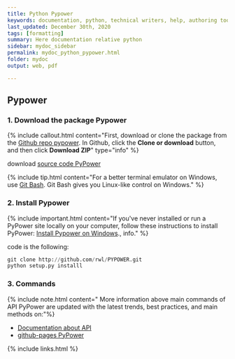 ```yaml
---
title: Python Pypower
keywords: documentation, python, technical writers, help, authoring tools, replacements
last_updated: December 30th, 2020
tags: [formatting]
summary: Here documentation relative python
sidebar: mydoc_sidebar
permalink: mydoc_python_pypower.html
folder: mydoc
output: web, pdf

---
```


## Pypower

### 1. Download the package Pypower

{% include callout.html content="First, download or clone the package from the [Github repo pypower](https://rwl.github.io/PYPOWER/). In Github, click the **Clone or download** button, and then click **Download ZIP**" type="info" %}

<div class="alert alert-success" role="alert"><i class="fa fa-download fa-lg"></i> download
<a alt='install process' href='https://pypi.org/project/PYPOWER/'>source code PyPower</a>
</div>

{% include tip.html content="For a better terminal emulator on Windows, use [Git Bash](https://git-for-windows.github.io/). Git Bash gives you Linux-like control on Windows." %}

### 2. Install Pypower

{% include important.html content="If you've never installed or run a PyPower site locally on your computer, follow these instructions to install PyPower: <a alt='install process' href='https://rwl.github.io/PYPOWER/install.html'>Install Pypower on Windows</a>., info." %}

code is the following:

```python
git clone http://github.com/rwl/PYPOWER.git
python setup.py installl
```
### 3. Commands
{% include note.html content=" 
More information above main commands of API PyPower are updated with the latest trends, best practices, and main methods on:"%}

* [Documentation about API](https://rwl.github.io/PYPOWER/api/) 
* [github-pages PyPower](https://rwl.github.io/PYPOWER/usage.html#application-programming-interface)

{% include links.html %}
